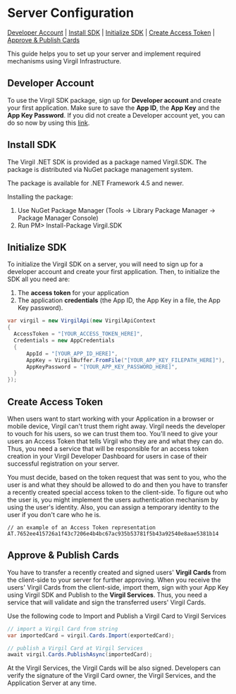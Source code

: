 
# Server Configuration
[Developer Account](#head1) | [Install SDK](#head2) | [Initialize SDK](#head3) | [Create Access Token](#head4) | [Approve & Publish Cards](#head5)

This guide helps you to set up your server and implement required mechanisms using Virgil Infrastructure.


## <a name="head1"></a> Developer Account

To use the Virgil SDK package, sign up for **Developer account** and create your first application. Make sure to save the **App ID**, the **App Key** and the **App Key Password**. If you did not create a Developer account yet, you can do so now by using this [link](https://developer.virgilsecurity.com/account/signup).


## <a name="head2"></a> Install SDK

The Virgil .NET SDK is provided as a package named Virgil.SDK. The package is distributed via NuGet package management system.

The package is available for .NET Framework 4.5 and newer.

Installing the package:

1. Use NuGet Package Manager (Tools -> Library Package Manager -> Package Manager Console)
2. Run PM> Install-Package Virgil.SDK


## <a name="head3"></a> Initialize SDK

To initialize the Virgil SDK on a server, you will need to sign up for a developer account and create your first application. Then, to initialize the SDK all you need are:

1. The **access token** for your application
2. The application **credentials** (the App ID, the App Key in a file, the App Key password).

```csharp
var virgil = new VirgilApi(new VirgilApiContext
{
  AccessToken = "[YOUR_ACCESS_TOKEN_HERE]",
  Credentials = new AppCredentials
  {
      AppId = "[YOUR_APP_ID_HERE]",
      AppKey = VirgilBuffer.FromFile("[YOUR_APP_KEY_FILEPATH_HERE]"),
      AppKeyPassword = "[YOUR_APP_KEY_PASSWORD_HERE]",
  }
});
```


## <a name="head4"></a> Create Access Token

When users want to start working with your Application in a browser or mobile device, Virgil can't trust them right away.  Virgil needs the developer to vouch for his users, so we can trust them too. You'll need to give your users an Access Token that tells Virgil who they are and what they can do. Thus, you need a service that will be responsible for an access token creation in your Virgil Developer Dashboard for users in case of their successful registration on your server.

You must decide, based on the token request that was sent to you, who the user is and what they should be allowed to do and then you have to transfer a recently created special access token to the client-side. To figure out who the user is, you might implement the users authentication mechanism by using the user's identity. Also, you can assign a temporary identity to the user if you don't care who he is.

```
// an example of an Access Token representation
AT.7652ee415726a1f43c7206e4b4bc67ac935b53781f5b43a92540e8aae5381b14
```


## <a name="head5"></a> Approve & Publish Cards

You have to transfer a recently created and signed users' **Virgil Cards** from the client-side to your server for further approving. When you receive the users' Virgil Cards from the client-side, import them, sign with your App Key using Virgil SDK and Publish to the **Virgil Services**. Thus, you need a service that will validate and sign the transferred users' Virgil Cards.

Use the following code to Import and Publish a Virgil Card to Virgil Services

```csharp
// import a Virgil Card from string
var importedCard = virgil.Cards.Import(exportedCard);

// publish a Virgil Card at Virgil Services
await virgil.Cards.PublishAsync(importedCard);
```

At the Virgil Services, the Virgil Cards will be also signed. Developers can verify the signature of the Virgil Card owner, the Virgil Services, and the Application Server at any time.
